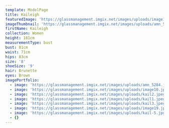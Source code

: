 ```yaml
---
template: ModelPage
title: Kaileigh
featuredImage: 'https://glassmanagement.imgix.net/images/uploads/image12.jpeg'
imageThumbnail: 'https://glassmanagement.imgix.net/images/uploads/amn_5298.jpg'
firstName: Kaileigh
collection: Women
height: 181cm
measurementType: bust
bust: 81cm
waist: 71cm
hips: 83cm
size: '8'
shoeSize: '9'
hair: Brunette
eyes: Brown
imagePortfolio:
  - image: 'https://glassmanagement.imgix.net/images/uploads/amn_5284.jpg'
  - image: 'https://glassmanagement.imgix.net/images/uploads/image10.jpeg'
  - image: 'https://glassmanagement.imgix.net/images/uploads/kail2.jpeg'
  - image: 'https://glassmanagement.imgix.net/images/uploads/kail1.jpeg'
  - image: 'https://glassmanagement.imgix.net/images/uploads/kail3.jpeg'
  - image: 'https://glassmanagement.imgix.net/images/uploads/image19.jpeg'
  - image: 'https://glassmanagement.imgix.net/images/uploads/kail-5.jpg'
  - {}
---
```


